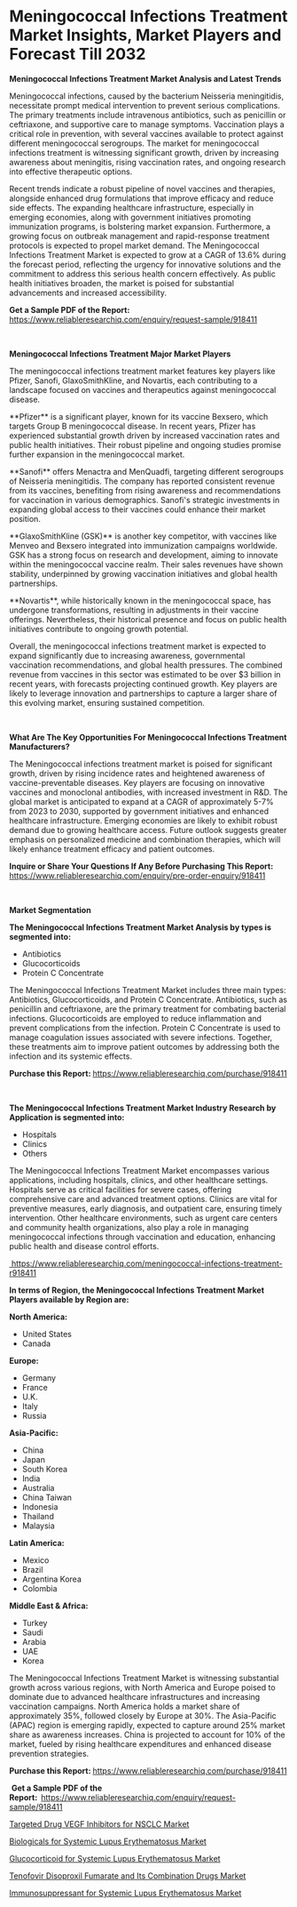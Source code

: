 <p><h1>Meningococcal Infections Treatment Market Insights, Market Players and Forecast Till 2032</h1></p><p><strong>Meningococcal Infections Treatment Market Analysis and Latest Trends</strong></p>
<p><p>Meningococcal infections, caused by the bacterium Neisseria meningitidis, necessitate prompt medical intervention to prevent serious complications. The primary treatments include intravenous antibiotics, such as penicillin or ceftriaxone, and supportive care to manage symptoms. Vaccination plays a critical role in prevention, with several vaccines available to protect against different meningococcal serogroups. The market for meningococcal infections treatment is witnessing significant growth, driven by increasing awareness about meningitis, rising vaccination rates, and ongoing research into effective therapeutic options. </p><p>Recent trends indicate a robust pipeline of novel vaccines and therapies, alongside enhanced drug formulations that improve efficacy and reduce side effects. The expanding healthcare infrastructure, especially in emerging economies, along with government initiatives promoting immunization programs, is bolstering market expansion. Furthermore, a growing focus on outbreak management and rapid-response treatment protocols is expected to propel market demand. The Meningococcal Infections Treatment Market is expected to grow at a CAGR of 13.6% during the forecast period, reflecting the urgency for innovative solutions and the commitment to address this serious health concern effectively. As public health initiatives broaden, the market is poised for substantial advancements and increased accessibility.</p></p>
<p><strong>Get a Sample PDF of the Report:&nbsp;</strong> <a href="https://www.reliableresearchiq.com/enquiry/request-sample/918411?utm_campaign=973&utm_medium=2&utm_source=Github&utm_content=ia&utm_term=07032025&utm_id=meningococcal-infections-treatment">https://www.reliableresearchiq.com/enquiry/request-sample/918411</a></p>
<p>&nbsp;</p>
<p><strong>Meningococcal Infections Treatment Major Market Players</strong></p>
<p><p>The meningococcal infections treatment market features key players like Pfizer, Sanofi, GlaxoSmithKline, and Novartis, each contributing to a landscape focused on vaccines and therapeutics against meningococcal disease.</p><p>**Pfizer** is a significant player, known for its vaccine Bexsero, which targets Group B meningococcal disease. In recent years, Pfizer has experienced substantial growth driven by increased vaccination rates and public health initiatives. Their robust pipeline and ongoing studies promise further expansion in the meningococcal market.</p><p>**Sanofi** offers Menactra and MenQuadfi, targeting different serogroups of Neisseria meningitidis. The company has reported consistent revenue from its vaccines, benefiting from rising awareness and recommendations for vaccination in various demographics. Sanofi's strategic investments in expanding global access to their vaccines could enhance their market position.</p><p>**GlaxoSmithKline (GSK)** is another key competitor, with vaccines like Menveo and Bexsero integrated into immunization campaigns worldwide. GSK has a strong focus on research and development, aiming to innovate within the meningococcal vaccine realm. Their sales revenues have shown stability, underpinned by growing vaccination initiatives and global health partnerships.</p><p>**Novartis**, while historically known in the meningococcal space, has undergone transformations, resulting in adjustments in their vaccine offerings. Nevertheless, their historical presence and focus on public health initiatives contribute to ongoing growth potential.</p><p>Overall, the meningococcal infections treatment market is expected to expand significantly due to increasing awareness, governmental vaccination recommendations, and global health pressures. The combined revenue from vaccines in this sector was estimated to be over $3 billion in recent years, with forecasts projecting continued growth. Key players are likely to leverage innovation and partnerships to capture a larger share of this evolving market, ensuring sustained competition.</p></p>
<p>&nbsp;</p>
<p><strong>What Are The Key Opportunities For Meningococcal Infections Treatment Manufacturers?</strong></p>
<p><p>The Meningococcal infections treatment market is poised for significant growth, driven by rising incidence rates and heightened awareness of vaccine-preventable diseases. Key players are focusing on innovative vaccines and monoclonal antibodies, with increased investment in R&D. The global market is anticipated to expand at a CAGR of approximately 5-7% from 2023 to 2030, supported by government initiatives and enhanced healthcare infrastructure. Emerging economies are likely to exhibit robust demand due to growing healthcare access. Future outlook suggests greater emphasis on personalized medicine and combination therapies, which will likely enhance treatment efficacy and patient outcomes.</p></p>
<p><strong>Inquire or Share Your Questions If Any Before Purchasing This Report:</strong> <a href="https://www.reliableresearchiq.com/enquiry/pre-order-enquiry/918411?utm_campaign=973&utm_medium=2&utm_source=Github&utm_content=ia&utm_term=07032025&utm_id=meningococcal-infections-treatment">https://www.reliableresearchiq.com/enquiry/pre-order-enquiry/918411</a></p>
<p>&nbsp;</p>
<p><strong>Market Segmentation</strong></p>
<p><strong>The Meningococcal Infections Treatment Market Analysis by types is segmented into:</strong></p>
<p><ul><li>Antibiotics</li><li>Glucocorticoids</li><li>Protein C Concentrate</li></ul></p>
<p><p>The Meningococcal Infections Treatment Market includes three main types: Antibiotics, Glucocorticoids, and Protein C Concentrate. Antibiotics, such as penicillin and ceftriaxone, are the primary treatment for combating bacterial infections. Glucocorticoids are employed to reduce inflammation and prevent complications from the infection. Protein C Concentrate is used to manage coagulation issues associated with severe infections. Together, these treatments aim to improve patient outcomes by addressing both the infection and its systemic effects.</p></p>
<p><strong>Purchase this Report:&nbsp;</strong><a href="https://www.reliableresearchiq.com/purchase/918411?utm_campaign=973&utm_medium=2&utm_source=Github&utm_content=ia&utm_term=07032025&utm_id=meningococcal-infections-treatment">https://www.reliableresearchiq.com/purchase/918411</a></p>
<p>&nbsp;</p>
<p><strong>The Meningococcal Infections Treatment Market Industry Research by Application is segmented into:</strong></p>
<p><ul><li>Hospitals</li><li>Clinics</li><li>Others</li></ul></p>
<p><p>The Meningococcal Infections Treatment Market encompasses various applications, including hospitals, clinics, and other healthcare settings. Hospitals serve as critical facilities for severe cases, offering comprehensive care and advanced treatment options. Clinics are vital for preventive measures, early diagnosis, and outpatient care, ensuring timely intervention. Other healthcare environments, such as urgent care centers and community health organizations, also play a role in managing meningococcal infections through vaccination and education, enhancing public health and disease control efforts.</p></p>
<p><a href="https://www.reliableresearchiq.com/meningococcal-infections-treatment-r918411?utm_campaign=973&utm_medium=2&utm_source=Github&utm_content=ia&utm_term=07032025&utm_id=meningococcal-infections-treatment">&nbsp;https://www.reliableresearchiq.com/meningococcal-infections-treatment-r918411</a></p>
<p><strong>In terms of Region, the Meningococcal Infections Treatment Market Players available by Region are:</strong></p>
<p>
    <p> <strong> North America: </strong>
        <ul>
            <li>United States</li>
            <li>Canada</li>
        </ul>
        </p> 
    <p> <strong> Europe: </strong>
        <ul>
            <li>Germany</li>
            <li>France</li>
            <li>U.K.</li>
            <li>Italy</li>
            <li>Russia</li>
        </ul>
        </p> 
    <p> <strong> Asia-Pacific: </strong>
        <ul>
            <li>China</li>
            <li>Japan</li>
            <li>South Korea</li>
            <li>India</li>
            <li>Australia</li>
            <li>China Taiwan</li>
            <li>Indonesia</li>
            <li>Thailand</li>
            <li>Malaysia</li>
        </ul>
        </p> 
    <p> <strong> Latin America: </strong>
        <ul>
            <li>Mexico</li>
            <li>Brazil</li>
            <li>Argentina Korea</li>
            <li>Colombia</li>
        </ul>
        </p> 
    <p> <strong> Middle East & Africa: </strong>
        <ul>
            <li>Turkey</li>
            <li>Saudi</li>
            <li>Arabia</li>
            <li>UAE</li>
            <li>Korea</li>
        </ul>
    </p>
    </p>
<p><p>The Meningococcal Infections Treatment Market is witnessing substantial growth across various regions, with North America and Europe poised to dominate due to advanced healthcare infrastructures and increasing vaccination campaigns. North America holds a market share of approximately 35%, followed closely by Europe at 30%. The Asia-Pacific (APAC) region is emerging rapidly, expected to capture around 25% market share as awareness increases. China is projected to account for 10% of the market, fueled by rising healthcare expenditures and enhanced disease prevention strategies.</p></p>
<p><strong>Purchase this Report: </strong><a href="https://www.reliableresearchiq.com/purchase/918411?utm_campaign=973&utm_medium=2&utm_source=Github&utm_content=ia&utm_term=07032025&utm_id=meningococcal-infections-treatment">https://www.reliableresearchiq.com/purchase/918411</a></p>
<p>&nbsp;<strong>Get a Sample PDF of the Report:&nbsp;&nbsp;</strong><a href="https://www.reliableresearchiq.com/enquiry/request-sample/918411?utm_campaign=973&utm_medium=2&utm_source=Github&utm_content=ia&utm_term=07032025&utm_id=meningococcal-infections-treatment">https://www.reliableresearchiq.com/enquiry/request-sample/918411</a></p>
<p><strong></strong></p>
<p><p><a href="https://github.com/hadshpinay/Market-Research-Report-List-1/blob/main/targeted-drug-vegf-inhibitors-for-nsclc-market.md?utm_campaign=973&utm_medium=2&utm_source=Github&utm_content=ia&utm_term=07032025&utm_id=meningococcal-infections-treatment">Targeted Drug VEGF Inhibitors for NSCLC Market</a></p><p><a href="https://github.com/stohllaackdw/Market-Research-Report-List-1/blob/main/biologicals-for-systemic-lupus-erythematosus-market.md?utm_campaign=973&utm_medium=2&utm_source=Github&utm_content=ia&utm_term=07032025&utm_id=meningococcal-infections-treatment">Biologicals for Systemic Lupus Erythematosus Market</a></p><p><a href="https://github.com/fabinbuddygc/Market-Research-Report-List-1/blob/main/glucocorticoid-for-systemic-lupus-erythematosus-market.md?utm_campaign=973&utm_medium=2&utm_source=Github&utm_content=ia&utm_term=07032025&utm_id=meningococcal-infections-treatment">Glucocorticoid for Systemic Lupus Erythematosus Market</a></p><p><a href="https://github.com/catlowdarcys/Market-Research-Report-List-1/blob/main/tenofovir-disoproxil-fumarate-and-its-combination-drugs-market.md?utm_campaign=973&utm_medium=2&utm_source=Github&utm_content=ia&utm_term=07032025&utm_id=meningococcal-infections-treatment">Tenofovir Disoproxil Fumarate and Its Combination Drugs Market</a></p><p><a href="https://github.com/ridchycarlas/Market-Research-Report-List-1/blob/main/immunosuppressant-for-systemic-lupus-erythematosus-market.md?utm_campaign=973&utm_medium=2&utm_source=Github&utm_content=ia&utm_term=07032025&utm_id=meningococcal-infections-treatment">Immunosuppressant for Systemic Lupus Erythematosus Market</a></p></p>